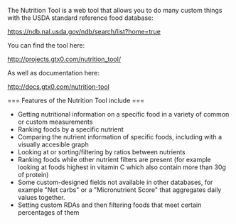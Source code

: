 The Nutrition Tool is a web tool that allows you to do many custom things with the USDA standard reference food database:

https://ndb.nal.usda.gov/ndb/search/list?home=true

You can find the tool here:

http://projects.gtx0.com/nutrition_tool/

As well as documentation here:

http://docs.gtx0.com/nutrition-tool

=== Features of the Nutrition Tool include ===

* Getting nutritional information on a specific food in a variety of common or custom measurements
* Ranking foods by a specific nutrient
* Comparing the nutrient information of specific foods, including with a visually accesible graph
* Looking at or sorting/filtering by ratios between nutrients
* Ranking foods while other nutrient filters are present (for example looking at foods highest in vitamin C which also contain more than 30g of protein)
* Some custom-designed fields not available in other databases, for example "Net carbs" or a "Micronutrient Score" that aggregates daily values together.
* Setting custom RDAs and then filtering foods that meet certain percentages of them
